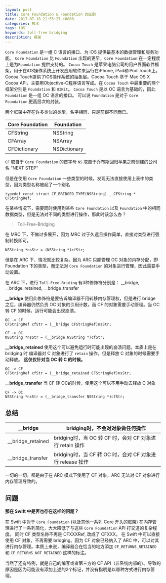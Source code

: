 ```yaml
---
layout: post
title: Core Foundation & Foundation 的区别
date: 2017-07-18 21:55:27 +0800
categories: 技术
tags: iOS
keywords: toll-free bridging
description: 框架
---
```


`Core Foundation` 是一组 C 语言的接口，为 iOS 提供最基本的数据管理和服务功能。
`Core Foundation` 比 `Foundation` 出现的更早，`Core Foundation` 在一定程度上是为`Foundation` 提供支持的。
`Cocoa Touch` 是苹果电脑公司的用户界面软件框架，用于在iOS操作系统上开发应用软件来运行在iPhone, iPad和iPod Touch上。Cocoa Touch提供了iOS操作系统的抽象层。Cocoa Touch 基于 Mac OS X Cocoa API，主要用Objective-C程序语言写成。在 `Cocoa Touch` 中最重要的两个框架分别是 `Foundation` 和 `UIKit`。
`Cocoa Touch` 是以 OC 语言为基础的，因此 `Foundation` 是一组 OC 语言的接口。
可以说 `Foundation` 是对于 `Core Foundation` 更高层次的封装。

两个框架中存在许多类似的类型，名字相同，只是前缀不同而已。


| Core Foundation | Foundation |
| --------------- | ---------- |
| CFString        | NSString   |
| CFArray         | NSArray    |
| CFDictionary    | NSDictionary |


`CF` 取自于 `Core Foundation` 的首字母
`NS` 取自于乔布斯回归苹果之前创建的公司名 “NEXT STEP”

但是在使用 `Core Foundation` 一些类型的时候，发现无法直接使用上表中的类型，因为类型名称被起了一个别名

```
typedef const struct CF_BRIDGED_TYPE(NSString) __CFString * CFStringRef;
```

在某些情况下，需要同时使用到某些 `Core Foundation` 以及 `Foundation` 中的相同数据类型，但是无法对不同的类型进行操作，那此时该怎么办？

> Toll-Free-Bridging

在 MRC 下，不做过多展开，因为 MRC 过于久远且操作简单，直接对类型进行强制转换即可。

```
NSString *nsStr = (NSString *)cfStr;
```

但是在 ARC 下，情况就比较复杂。因为 ARC 只能管理 OC 对象的内存分配，即 Foundation 下的类型，而无法对 `Core Foundation` 的对象进行管理，因此需要手动设置。

在 ARC 下，进行 `Toll-Free-Briding` 有3种修饰符分别是：
__bridge, __bridge_retained, __bridge_transfer

**__bridge**
使用此修饰符是要告诉编译器不用转移内存管理权，但是进行 bridge 之后，编译器仍然负责 OC 对象的引用计数，而 CF 的对象需要手动管理。当 OC 转 CF 的时候，运行可能会出现崩溃。

```
OC -> CF
CFStringRef cfStr = (__bridge CFStringRef)nsStr;

CF -> OC
NSString *nsStr = (__bridge NSString *)cfStr;
```

**__bridge_retained**
使用这个可以避免运行时可能出现的崩溃问题。本质上是在 bridging 时 编译器对 C 对象进行了 `retain` 操作。但是释放 C 对象的时候需要手动释放。
**这仅仅针对当 OC 转 C 的时候。**

```
OC -> CF
CFStringRef cfStr = (__bridge_retained CFStringRef)nsStr;
```

**__bridge_transfer**
当 CF 转 OC的时候，使用这个可以不用手动去释放 C 对象

```
CF -> OC
NSString *nsStr = (__bridge_transfer NSString *)cfStr;
```

## 总结


| __bridge          | bridging时，不会对对象做任何操作 |
| ----------------- | ---------------------------- |
| __bridge_retained | bridging时，当 OC 转 CF 时，会对 CF 对象进行 retain 操作|
| __bridge_transfer | bridging时，当 CF 转 OC 时，会对 CF 对象进行 release 操作|

一切的一切，都是由于在 ARC 模式下使用了 CF 对象，ARC 无法对 CF 对象进行内存管理导致的。

## 问题


**那在 Swift 中是否也存在这样的问题？**


在 Swift 中对于 `Core Foundation` (以及其他一系列 Core 开头的框架) 在内存管理进行了一系列简化，大大降低了与这些 `Core Foundation` API 打交道的复杂程度。
同时 CF 类型名称不再是 CFXXXRef, 改成了 CFXXX。
在 Swift 中可以直接使用 CF 对象，不再需要 bridging。因为 CF 对象已经纳入了 ARC 中，可以对其进行内存管理。本质上来说，编译器会在恰当的地方添加 `CF_RETURNS_RETAINED` 和 `CF_RETURNS_NOT_RETAINED` 这样的标注。

当然了还有特例，就是自己的编写或者第三方的 CF API（非系统内部的）。导致的原因是因为可能没有添加上述的2个标记，并没有指明是以哪种方式进行内存管理。












